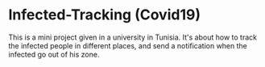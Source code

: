 # Infected-Tracking (Covid19)
This is a mini project given in a university in Tunisia.
It's about how to track the infected people in different places, and send a notification when the infected go out of his zone.
